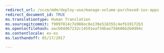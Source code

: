```yaml
---
redirect_url: /sccm/mdm/deploy-use/manage-volume-purchased-ios-apps
redirect_document_id: TRUE
ms.translationtype: Human Translation
ms.sourcegitcommit: f9097014c7e988ec8e139e518355c4efb19172b3
ms.openlocfilehash: aacb0dd67232c14591eaf34bae756686b2b0d94c
ms.contentlocale: es-es
ms.lasthandoff: 05/17/2017

---
```


